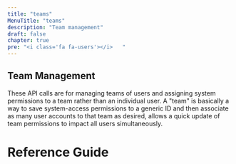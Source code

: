 ```yaml
---
title: "teams"
MenuTitle: "teams"
description: "Team management"
draft: false
chapter: true
pre: "<i class='fa fa-users'></i>	"
---
```


## Team Management
These API calls are for managing teams of users and assigning system permissions to a team rather than an individual user. A "team" is basically a way to save system-access permissions to a generic ID and then associate as many user accounts to that team as desired, allows a quick update of team permissions to impact all users simultaneously.

# Reference Guide

